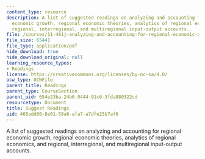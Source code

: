 ```yaml
---
content_type: resource
description: A list of suggested readings on analyzing and accounting for regional
  economic growth, regional economic theories, analytics of regional economics, and
  regional, interregional, and multiregional input-output accounts.
file: /courses/11-481j-analyzing-and-accounting-for-regional-economic-growth-spring-2009/465add008e0158a6afa7a7dfe25b7af6_MIT11_481Js09_read01.pdf
file_size: 65441
file_type: application/pdf
hide_download: true
hide_download_original: null
learning_resource_types:
- Readings
license: https://creativecommons.org/licenses/by-nc-sa/4.0/
ocw_type: OCWFile
parent_title: Readings
parent_type: CourseSection
parent_uid: 654e23ba-24b6-9444-91c6-3fda880322cd
resourcetype: Document
title: Suggest Readings
uid: 465add00-8e01-58a6-afa7-a7dfe25b7af6
---
```

A list of suggested readings on analyzing and accounting for regional economic growth, regional economic theories, analytics of regional economics, and regional, interregional, and multiregional input-output accounts.